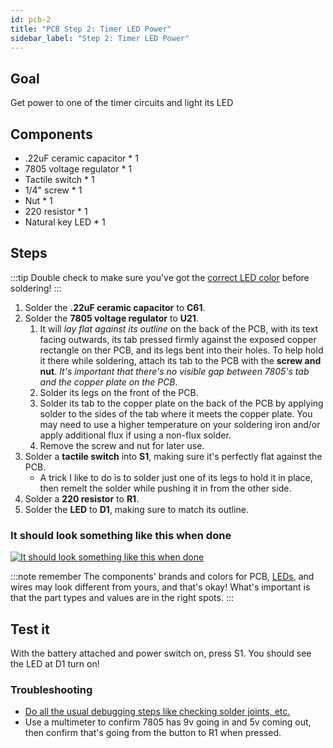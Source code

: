 ```yaml
---
id: pcb-2
title: "PCB Step 2: Timer LED Power"
sidebar_label: "Step 2: Timer LED Power"
---
```


## Goal

Get power to one of the timer circuits and light its LED

## Components

- .22uF ceramic capacitor \* 1
- 7805 voltage regulator \* 1
- Tactile switch \* 1
- 1/4" screw \* 1
- Nut \* 1
- 220 resistor \* 1
- Natural key LED \* 1

## Steps

:::tip
Double check to make sure you've got the [correct LED color](pcb-0#leds) before soldering!
:::

1. Solder the **.22uF ceramic capacitor** to **C61**.
2. Solder the **7805 voltage regulator** to **U21**. <!--TODO: pictures for these would be great! -->
   1. It will _lay flat against its outline_ on the back of the PCB, with its text facing outwards, its tab pressed firmly against the exposed copper rectangle on ther PCB, and its legs bent into their holes. To help hold it there while soldering, attach its tab to the PCB with the **screw and nut**. _It's important that there's no visible gap between 7805's tab and the copper plate on the PCB_.
   2. Solder its legs on the front of the PCB.
   3. Solder its tab to the copper plate on the back of the PCB by applying solder to the sides of the tab where it meets the copper plate. You may need to use a higher temperature on your soldering iron and/or apply additional flux if using a non-flux solder.
   4. Remove the screw and nut for later use.
3. Solder a **tactile switch** into **S1**, making sure it's perfectly flat against the PCB.
   - A trick I like to do is to solder just one of its legs to hold it in place, then remelt the solder while pushing it in from the other side.
4. Solder a **220 resistor** to **R1**.
5. Solder the **LED** to **D1**, making sure to match its outline.

### It should look something like this when done

[![It should look something like this when done](/img/pcb-2.jpg)](/img/pcb-2.jpg)

:::note remember
The components' brands and colors for PCB, [LEDs](pcb-0#leds), and wires may look different from yours, and that's okay! What's important is that the part types and values are in the right spots.
:::

## Test it

With the battery attached and power switch on, press S1. You should see the LED at D1 turn on!

### Troubleshooting

- [Do all the usual debugging steps like checking solder joints, etc.](debugging)
- Use a multimeter to confirm 7805 has 9v going in and 5v coming out, then confirm that's going from the button to R1 when pressed.
